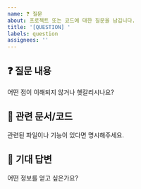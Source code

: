 ```yaml
---
name: ❓ 질문
about: 프로젝트 또는 코드에 대한 질문을 남깁니다.
title: '[QUESTION] '
labels: question
assignees: ''
---
```


## ❓ 질문 내용

어떤 점이 이해되지 않거나 헷갈리시나요?

## 📄 관련 문서/코드

관련된 파일이나 기능이 있다면 명시해주세요.

## 💬 기대 답변

어떤 정보를 얻고 싶은가요?
